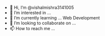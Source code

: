 - 👋 Hi, I’m @vishalmishra3141005
- 👀 I’m interested in ... 
- 🌱 I’m currently learning ... Web Development
- 💞️ I’m looking to collaborate on ...
- 📫 How to reach me ...

<!---
vishalmishra3141005/vishalmishra3141005 is a ✨ special ✨ repository because its `README.md` (this file) appears on your GitHub profile.
You can click the Preview link to take a look at your changes.
--->
